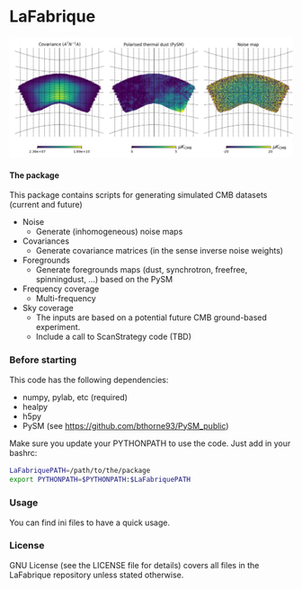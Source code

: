 LaFabrique
==

![ScreenShot](https://github.com/JulienPeloton/LaFabrique/blob/master/additional_files/outputs.png)

#### The package
This package contains scripts for generating simulated CMB datasets (current and future)
* Noise
    * Generate (inhomogeneous) noise maps
* Covariances
    * Generate covariance matrices (in the sense inverse noise weights)
* Foregrounds
    * Generate foregrounds maps (dust, synchrotron, freefree, spinningdust, ...) based on the PySM
* Frequency coverage
    * Multi-frequency
* Sky coverage
    * The inputs are based on a potential future CMB ground-based experiment.
    * Include a call to ScanStrategy code (TBD)

### Before starting
This code has the following dependencies:
* numpy, pylab, etc (required)
* healpy
* h5py
* PySM (see https://github.com/bthorne93/PySM_public)

Make sure you update your PYTHONPATH to use the code.
Just add in your bashrc:
```bash
LaFabriquePATH=/path/to/the/package
export PYTHONPATH=$PYTHONPATH:$LaFabriquePATH
```

### Usage
You can find ini files to have a quick usage.

### License
GNU License (see the LICENSE file for details) covers all files
in the LaFabrique repository unless stated otherwise.
